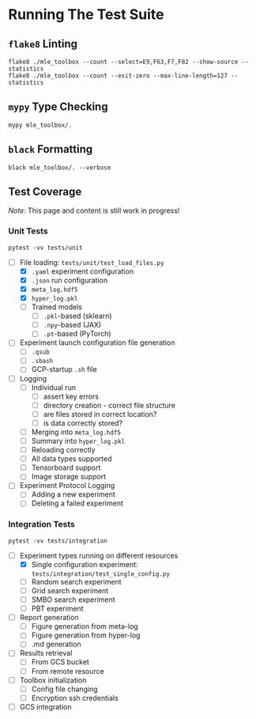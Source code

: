 # Running The Test Suite

## `flake8` Linting

```
flake8 ./mle_toolbox --count --select=E9,F63,F7,F82 --show-source --statistics
flake8 ./mle_toolbox --count --exit-zero --max-line-length=127 --statistics
```

## `mypy` Type Checking

```
mypy mle_toolbox/.
```

## `black` Formatting

```
black mle_toolbox/. --verbose
```

## Test Coverage

*Note*: This page and content is still work in progress!

### Unit Tests

```
pytest -vv tests/unit
```

- [ ] File loading: `tests/unit/test_load_files.py`
    - [x] `.yaml` experiment configuration
    - [x] `.json` run configuration
    - [x] `meta_log.hdf5`
    - [x] `hyper_log.pkl`
    - [ ] Trained models
        - [ ] `.pkl`-based (sklearn)
        - [ ] `.npy`-based (JAX)
        - [ ] `.pt`-based (PyTorch)

- [ ] Experiment launch configuration file generation
    - [ ] `.qsub`
    - [ ] `.sbash`
    - [ ] GCP-startup `.sh` file

- [ ] Logging
    - [ ] Individual run
        - [ ] assert key errors
        - [ ] directory creation - correct file structure
        - [ ] are files stored in correct location?
        - [ ] is data correctly stored?
    - [ ] Merging into `meta_log.hdf5`
    - [ ] Summary into `hyper_log.pkl`
    - [ ] Reloading correctly
    - [ ] All data types supported
    - [ ] Tensorboard support
    - [ ] Image storage support

- [ ] Experiment Protocol Logging
    - [ ] Adding a new experiment
    - [ ] Deleting a failed experiment

### Integration Tests

```
pytest -vv tests/integration
```

- [ ] Experiment types running on different resources
    - [x] Single configuration experiment: `tests/integration/test_single_config.py`
    - [ ] Random search experiment
    - [ ] Grid search experiment
    - [ ] SMBO search experiment
    - [ ] PBT experiment

- [ ] Report generation
    - [ ] Figure generation from meta-log
    - [ ] Figure generation from hyper-log
    - [ ] .md generation

- [ ] Results retrieval
    - [ ] From GCS bucket
    - [ ] From remote resource

- [ ] Toolbox initialization
    - [ ] Config file changing
    - [ ] Encryption ssh credentials

- [ ] GCS integration
